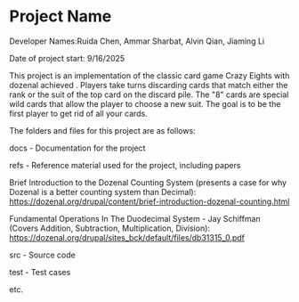 # Project Name

Developer Names:Ruida Chen, Ammar Sharbat, Alvin Qian, Jiaming Li

Date of project start: 9/16/2025

This project is an implementation of the classic card game Crazy Eights with dozenal achieved .
Players take turns discarding cards that match either the rank or the suit of the top card on the discard pile.
The "8" cards are special wild cards that allow the player to choose a new suit.
The goal is to be the first player to get rid of all your cards.


The folders and files for this project are as follows:

docs - Documentation for the project

refs - Reference material used for the project, including papers

Brief Introduction to the Dozenal Counting System (presents a case for why Dozenal is a better counting system than Decimal):
https://dozenal.org/drupal/content/brief-introduction-dozenal-counting.html

Fundamental Operations In The Duodecimal System - Jay Schiffman (Covers Addition, Subtraction, Multiplication, Division):
https://dozenal.org/drupal/sites_bck/default/files/db31315_0.pdf

src - Source code

test - Test cases

etc.

